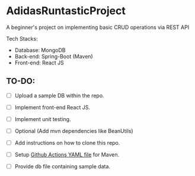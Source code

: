 # AdidasRuntasticProject
A beginner's project on implementing basic CRUD operations via REST API

Tech Stacks:
* Database: MongoDB
* Back-end: Spring-Boot (Maven)
* Front-end: React JS


## TO-DO:

* [ ] Upload a sample DB within the repo.

* [ ] Implement front-end React JS.

* [ ] Implement unit testing.

* [ ] Optional (Add mvn dependencies like BeanUtils)

* [ ] Add instructions on how to clone this repo.

* [ ] Setup [Github Actions YAML file](https://docs.github.com/en/actions/automating-builds-and-tests/building-and-testing-java-with-maven) for Maven.

* [ ] Provide db file containing sample data.
